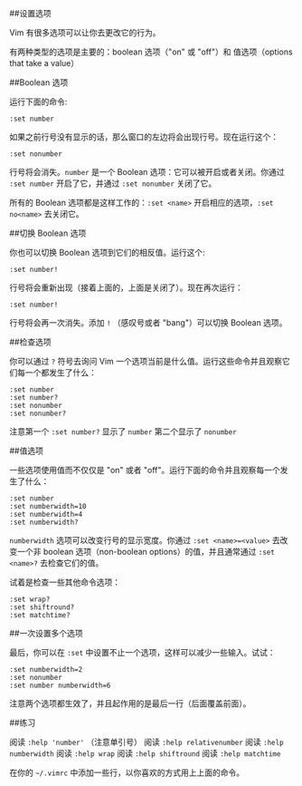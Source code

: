 ##设置选项

Vim 有很多选项可以让你去更改它的行为。

有两种类型的选项是主要的：boolean 选项（"on" 或 "off"）和 值选项（options that take a value）

##Boolean 选项

运行下面的命令:

```vim
:set number
```

如果之前行号没有显示的话，那么窗口的左边将会出现行号。现在运行这个：

```vim
:set nonumber
```

行号将会消失。`number` 是一个 Boolean 选项：它可以被开启或者关闭。你通过 `:set number` 开启了它，并通过 `:set nonumber` 关闭了它。

所有的 Boolean 选项都是这样工作的：`:set <name>` 开启相应的选项，`:set no<name>` 去关闭它。

##切换 Boolean 选项

你也可以切换 Boolean 选项到它们的相反值。运行这个:

```vim
:set number!
```

行号将会重新出现（接着上面的，上面是关闭了）。现在再次运行：

```vim
:set number!
```

行号将会再一次消失。添加 `!` （感叹号或者 "bang"）可以切换 Boolean 选项。

##检查选项

你可以通过 `?` 符号去询问 Vim 一个选项当前是什么值。运行这些命令并且观察它们每一个都发生了什么：

```vim
:set number
:set number?
:set nonumber
:set nonumber?
```

注意第一个 `:set number?` 显示了 `number` 第二个显示了 `nonumber`

##值选项

一些选项使用值而不仅仅是 "on" 或者 "off"。运行下面的命令并且观察每一个发生了什么：

```vim 
:set number
:set numberwidth=10
:set numberwidth=4
:set numberwidth?
```

`numberwidth` 选项可以改变行号的显示宽度。你通过 `:set <name>=<value>` 去改变一个非 boolean 选项（non-boolean options）的值，并且通常通过 `:set <name>?` 去检查它们的值。

试着是检查一些其他命令选项：

```vim
:set wrap?
:set shiftround?
:set matchtime?
```

##一次设置多个选项

最后，你可以在 `:set` 中设置不止一个选项，这样可以减少一些输入。试试：

```vim
:set numberwidth=2
:set nonumber
:set number numberwidth=6
```

注意两个选项都生效了，并且起作用的是最后一行（后面覆盖前面）。

##练习

阅读 `:help 'number'` （注意单引号）
阅读 `:help relativenumber`
阅读 `:help numberwidth`
阅读 `:help wrap`
阅读 `:help shiftround`
阅读 `:help matchtime`

在你的 `~/.vimrc` 中添加一些行，以你喜欢的方式用上上面的命令。
